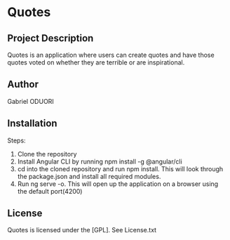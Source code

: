 # Quotes

## Project Description

Quotes is an application where users can create quotes and have those quotes voted on whether they are terrible or are inspirational.
## Author

Gabriel ODUORI

## Installation
Steps:
1. Clone the repository
2. Install Angular CLI by running npm install -g @angular/cli
2. cd into the cloned repository and run npm install. This will look through the package.json and install all required modules.
3. Run ng serve -o. This will open up the application on a browser using the default port(4200)

## License

Quotes is licensed under the [GPL]. See License.txt